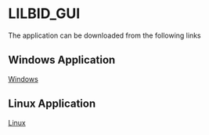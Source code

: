 # LILBID_GUI

The application can be downloaded from the following links

## Windows Application
[Windows](https://www.dropbox.com/s/vv7orh5g21z2icj/LILBiD_Analysis.exe?dl=0)

## Linux Application
[Linux](https://www.dropbox.com/s/nt8060usm37rjc2/LILBID_Analysis?dl=0)
